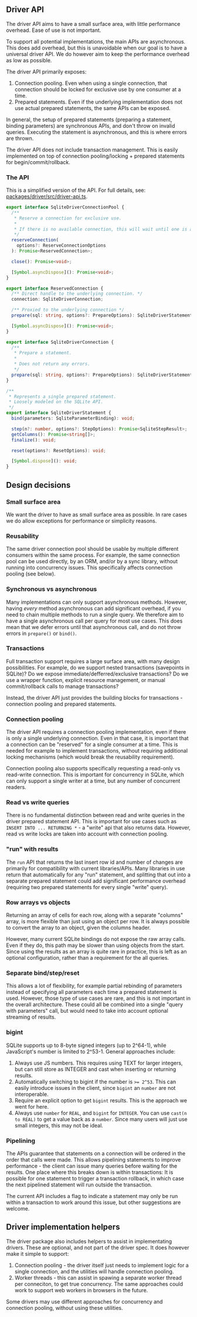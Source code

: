## Driver API

The driver API aims to have a small surface area, with little performance overhead. Ease of use is not important.

To support all potential implementations, the main APIs are asynchronous. This does add overhead, but this is unavoidable when our goal is to have a universal driver API. We do however aim to keep the performance overhead as low as possible.

The driver API primarily exposes:

1. Connection pooling. Even when using a single connection, that connection should be locked for exclusive use by one consumer at a time.
2. Prepared statements. Even if the underlying implementation does not use actual prepared statements, the same APIs can be exposed.

In general, the setup of prepared statements (preparing a statement, binding parameters) are synchronous APIs, and don't throw on invalid queries. Executing the statement is asynchronous, and this is where errors are thrown.

The driver API does not include transaction management. This is easily implemented on top of connection pooling/locking + prepared statements for begin/commit/rollback.

### The API

This is a simplified version of the API. For full details, see:
[packages/driver/src/driver-api.ts](packages/driver/src/driver-api.ts).

```ts
export interface SqliteDriverConnectionPool {
  /**
   * Reserve a connection for exclusive use.
   *
   * If there is no available connection, this will wait until one is available.
   */
  reserveConnection(
    options?: ReserveConnectionOptions
  ): Promise<ReservedConnection>;

  close(): Promise<void>;

  [Symbol.asyncDispose](): Promise<void>;
}

export interface ReservedConnection {
  /** Direct handle to the underlying connection. */
  connection: SqliteDriverConnection;

  /** Proxied to the underlying connection */
  prepare(sql: string, options?: PrepareOptions): SqliteDriverStatement;

  [Symbol.asyncDispose](): Promise<void>;
}

export interface SqliteDriverConnection {
  /**
   * Prepare a statement.
   *
   * Does not return any errors.
   */
  prepare(sql: string, options?: PrepareOptions): SqliteDriverStatement;
}

/**
 * Represents a single prepared statement.
 * Loosely modeled on the SQLite API.
 */
export interface SqliteDriverStatement {
  bind(parameters: SqliteParameterBinding): void;

  step(n?: number, options?: StepOptions): Promise<SqliteStepResult>;
  getColumns(): Promise<string[]>;
  finalize(): void;

  reset(options?: ResetOptions): void;

  [Symbol.dispose](): void;
}
```

## Design decisions

### Small surface area

We want the driver to have as small surface area as possible. In rare cases we do allow exceptions for performance or simplicity reasons.

### Reusability

The same driver connection pool should be usable by multiple different consumers within the same process. For example, the same connection pool can be used directly, by an ORM, and/or by a sync library, without running into concurrency issues. This specifically affects connection pooling (see below).

### Synchronous vs asynchronous

Many implementations can only support asynchronous methods. However, having _every_ method asynchronous can add significant overhead, if you need to chain multiple methods to run a single query. We therefore aim to have a single asynchronous call per query for most use cases. This does mean that we defer errors until that asynchronous call, and do not throw errors in `prepare()` or `bind()`.

### Transactions

Full transaction support requires a large surface area, with many design possibilities. For example, do we support nested transactions (savepoints in SQLite)? Do we expose immediate/defferred/exclusive transactions? Do we use a wrapper function, explicit resource management, or manual commit/rollback calls to manage transactions?

Instead, the driver API just provides the building blocks for transactions - connection pooling and prepared statements.

### Connection pooling

The driver API requires a connection pooling implementation, even if there is only a single underlying connection. Even in that case, it is important that a connection can be "reserved" for a single consumer at a time. This is needed for example to implement transactions, without requiring additional locking mechanisms (which would break the reusability requirement).

Connection pooling also supports specifically requesting a read-only vs read-write connection. This is important for concurrency in SQLite, which can only support a single writer at a time, but any number of concurrent readers.

### Read vs write queries

There is no fundamental distinction between read and write queries in the driver prepared statement API. This is important for use cases such as `INSERT INTO ... RETURNING *` - a "write" api that also returns data. However, read vs write locks are taken into account with connection pooling.

### "run" with results

The `run` API that returns the last insert row id and number of changes are primarily for compatibility with current libraries/APIs. Many libraries in use return that automatically for any "run" statement, and splitting that out into a separate prepared statement could add significant performance overhead (requiring two prepared statements for every single "write" query).

### Row arrays vs objects

Returning an array of cells for each row, along with a separate "columns" array, is more flexible than just using an object per row. It is always possible to convert the array to an object, given the columns header.

However, many current SQLite bindings do not expose the raw array calls. Even if they do, this path may be slower than using objects from the start. Since using the results as an array is quite rare in practice, this is left as an optional configuration, rather than a requirement for the all queries.

### Separate bind/step/reset

This allows a lot of flexibility, for example partial rebinding of parameters instead of specifying all parameters each time a prepared statement is used. However, those type of use cases are rare, and this is not important in the overall architecture. These could all be combined into a single "query with parameters" call, but would need to take into account optional streaming of results.

### bigint

SQLite supports up to 8-byte signed integers (up to 2^64-1), while JavaScript's number is limited to 2^53-1. General approaches include:

1. Always use JS numbers. This requires using TEXT for larger integers, but can still store as INTEGER and cast when inserting or returning results.
2. Automatically switching to bigint if the number is `>= 2^53`. This can easily introduce issues in the client, since `bigint` an `number` are not interoperable.
3. Require an explicit option to get `bigint` results. This is the approach we went for here.
4. Always use `number` for `REAL`, and `bigint` for `INTEGER`. You can use `cast(n to REAL)` to get a value back as a `number`. Since many users will just use small integers, this may not be ideal.

### Pipelining

The APIs guarantee that statements on a connection will be ordered in the order that calls were made. This allows pipelining statements to improve performance - the client can issue many queries before waiting for the results. One place where this breaks down is within transactions: It is possible for one statement to trigger a transaction rollback, in which case the next pipelined statement will run outside the transaction.

The current API includes a flag to indicate a statement may only be run within a transaction to work around this issue, but other suggestions are welcome.

## Driver implementation helpers

The driver package also includes helpers to assist in implementating drivers. These are optional, and not part of the driver spec. It does however make it simple to support:

1. Connection pooling - the driver itself just needs to implement logic for a single connection, and the utilities will handle connection pooling.
2. Worker threads - this can assist in spawing a separate worker thread per conneciton, to get true concurrency. The same approaches could work to support web workers in browsers in the future.

Some drivers may use different approaches for concurrency and connection pooling, without using these utilities.
